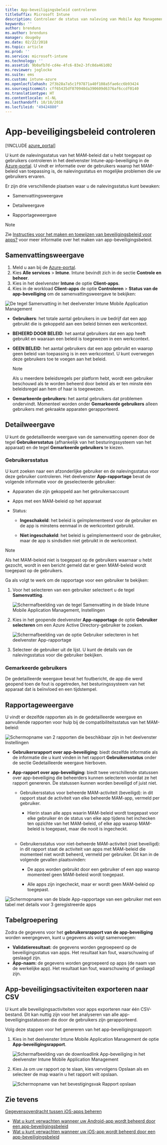 ```yaml
---
title: App-beveiligingsbeleid controleren
titleSuffix: Microsoft Intune
description: Controleer de status van naleving van Mobile App Management-beleid in Intune.
keywords: ''
author: brenduns
ms.author: brenduns
manager: dougeby
ms.date: 02/22/2018
ms.topic: article
ms.prod: ''
ms.service: microsoft-intune
ms.technology: ''
ms.assetid: 9b0afb7d-cd4e-4fc6-83e2-3fc0da461d02
ms.reviewer: joglocke
ms.suite: ems
ms.custom: intune-azure
ms.openlocfilehash: 2f3b28a7a5c1f97871a40f108a5fae6cc6b93424
ms.sourcegitcommit: cff65435df070940da390609d6376af6ccdf0140
ms.translationtype: HT
ms.contentlocale: nl-NL
ms.lasthandoff: 10/18/2018
ms.locfileid: "49424880"
---
```

# <a name="how-to-monitor-app-protection-policies"></a>App-beveiligingsbeleid controleren
[!INCLUDE [azure_portal](./includes/azure_portal.md)]

U kunt de nalevingsstatus van het MAM-beleid dat u hebt toegepast op gebruikers controleren in het deelvenster Intune-app-beveiliging in de [Azure-portal](https://portal.azure.com). U vindt er informatie over de gebruikers waarop het MAM-beleid van toepassing is, de nalevingsstatus en mogelijke problemen die uw gebruikers ervaren.

Er zijn drie verschillende plaatsen waar u de nalevingsstatus kunt bewaken:

-   Samenvattingsweergave

-   Detailweergave

-   Rapportageweergave

> [!NOTE]
> Zie [Instructies voor het maken en toewijzen van beveiligingsbeleid voor apps?](app-protection-policies.md) voor meer informatie over het maken van app-beveiligingsbeleid.

## <a name="summary-view"></a>Samenvattingsweergave

1. Meld u aan bij de [Azure-portal](https://portal.azure.com).
2. Kies **Alle services** > **Intune**. Intune bevindt zich in de sectie **Controle en beheer**.
3. Kies in het deelvenster **Intune** de optie **Client-apps**.
4. Kies in de workload **Client-apps** de optie **Controleren** > **Status van de app-beveiliging** om de samenvattingsweergave te bekijken:

![De tegel Samenvatting in het deelvenster Intune Mobile Application Management](./media/app-protection-user-status-summary.png)

-   **Gebruikers**: het totale aantal gebruikers in uw bedrijf dat een app gebruikt die is gekoppeld aan een beleid binnen een werkcontext.

-   **BEHEERD DOOR BELEID**: het aantal gebruikers dat een app heeft gebruikt en waaraan een beleid is toegewezen in een werkcontext.

-   **GEEN BELEID**: het aantal gebruikers dat een app gebruikt en waarop geen beleid van toepassing is in een werkcontext. U kunt overwegen deze gebruikers toe te voegen aan het beleid.
    > [!NOTE]
    > Als u meerdere beleidsregels per platform hebt, wordt een gebruiker beschouwd als te worden beheerd door beleid als er ten minste één beleidsregel aan hem of haar is toegewezen.

- **Gemarkeerde gebruikers:** het aantal gebruikers dat problemen ondervindt. Momenteel worden onder **Gemarkeerde gebruikers** alleen gebruikers met gekraakte apparaten gerapporteerd.


## <a name="detailed-view"></a>Detailweergave
U kunt de gedetailleerde weergave van de samenvatting openen door de tegel **Gebruikersstatus** (afhankelijk van het besturingssysteem van het apparaat) en de tegel **Gemarkeerde gebruikers** te kiezen.

### <a name="user-status"></a>Gebruikersstatus
U kunt zoeken naar een afzonderlijke gebruiker en de nalevingsstatus voor deze gebruiker controleren. Het deelvenster **App-rapportage** bevat de volgende informatie voor de geselecteerde gebruiker:
- Apparaten die zijn gekoppeld aan het gebruikersaccount

- Apps met een MAM-beleid op het apparaat

- Status:

  - **Ingeschakeld**: het beleid is geïmplementeerd voor de gebruiker en de app is minstens eenmaal in de werkcontext gebruikt.

  - **Niet ingeschakeld**: het beleid is geïmplementeerd voor de gebruiker, maar de app is sindsdien niet gebruikt in de werkcontext.

>[!NOTE]
> Als het MAM-beleid niet is toegepast op de gebruikers waarnaar u hebt gezocht, wordt in een bericht gemeld dat er geen MAM-beleid wordt toegepast op de gebruikers.

Ga als volgt te werk om de rapportage voor een gebruiker te bekijken:

1.  Voor het selecteren van een gebruiker selecteert u de tegel **Samenvatting**.

    ![Schermafbeelding van de tegel Samenvatting in de blade Intune Mobile Application Management, Instellingen](./media/MAM-reporting-6.png)

2. Kies in het geopende deelvenster **App-rapportage** de optie **Gebruiker selecteren** om een Azure Active Directory-gebruiker te zoeken.

    ![Schermafbeelding van de optie Gebruiker selecteren in het deelvenster App-rapportage](./media/MAM-reporting-2.png)

3. Selecteer de gebruiker uit de lijst. U kunt de details van de nalevingsstatus voor die gebruiker bekijken.

### <a name="flagged-users"></a>Gemarkeerde gebruikers
De gedetailleerde weergave bevat het foutbericht, de app die werd geopend toen de fout is opgetreden, het besturingssysteem van het apparaat dat is beïnvloed en een tijdstempel.

## <a name="reporting-view"></a>Rapportageweergave

U vindt er dezelfde rapporten als in de gedetailleerde weergave en aanvullende rapporten voor hulp bij de compatibiliteitsstatus van het MAM-beleid:

![Schermopname van 2 rapporten die beschikbaar zijn in het deelvenster Instellingen](./media/MAM-reporting-7.png)

-   **Gebruikersrapport over app-beveiliging:** biedt dezelfde informatie als de informatie die u kunt vinden in het rapport **Gebruikersstatus** onder de sectie Gedetailleerde weergave hierboven.

-   **App-rapport over app-beveiliging:** biedt twee verschillende statussen over app-beveiliging die beheerders kunnen selecteren voordat ze het rapport genereren. De statussen kunnen worden beveiligd of juist niet.

    -   Gebruikersstatus voor beheerde MAM-activiteit (beveiligd): in dit rapport staat de activiteit van elke beheerde MAM-app, vermeld per gebruiker.

        -   Hierin staan alle apps waarin MAM-beleid wordt toegepast voor elke gebruiker én de status van elke app tijdens het inchecken ten opzichte van het MAM-beleid, of elke app waarop MAM-beleid is toegepast, maar die nooit is ingecheckt.
<br></br>
    -   Gebruikersstatus voor niet-beheerde MAM-activiteit (niet beveiligd): in dit rapport staat de activiteit van apps met MAM-beleid die momenteel niet wordt beheerd, vermeld per gebruiker. Dit kan in de volgende gevallen plaatsvinden:

        -   De apps worden gebruikt door een gebruiker of een app waarop momenteel geen MAM-beleid wordt toegepast.

        -   Alle apps zijn ingecheckt, maar er wordt geen MAM-beleid op toegepast.

![Schermopname van de blade App-rapportage van een gebruiker met een tabel met details voor 3 geregistreerde apps](./media/MAM-reporting-4.png)

## <a name="table-grouping"></a>Tabelgroepering

Zodra de gegevens voor het **gebruikersrapport van de app-beveiliging** worden weergegeven, kunt u gegevens als volgt samenvoegen:

- **Validatieresultaat:** de gegevens worden gegroepeerd op de beveiligingsstatus van apps. Het resultaat kan fout, waarschuwing of geslaagd zijn.
- **App-naam:** de gegevens worden gegroepeerd op apps (de naam van de werkelijke app). Het resultaat kan fout, waarschuwing of geslaagd zijn.

## <a name="export-app-protection-activities-to-csv"></a>App-beveiligingsactiviteiten exporteren naar CSV

U kunt alle beveiligingsactiviteiten voor apps exporteren naar één CSV-bestand. Dit kan nuttig zijn voor het analyseren van alle app-beveiligingsstatussen die door de gebruikers zijn gerapporteerd.

Volg deze stappen voor het genereren van het app-beveiligingsrapport:

1. Kies in het deelvenster Intune Mobile Application Management de optie **App-beveiligingsrapport**.

    ![Schermafbeelding van de downloadlink App-beveiliging in het deelvenster Intune Mobile Application Management](./media/app-protection-report-csv-2.png)

2. Kies Ja om uw rapport op te slaan, kies vervolgens Opslaan als en selecteer de map waarin u het rapport wilt opslaan.

    ![Schermopname van het bevestigingsvak Rapport opslaan](./media/app-protection-report-csv-1.png)

## <a name="see-also"></a>Zie tevens
[Gegevensoverdracht tussen iOS-apps beheren](data-transfer-between-apps-manage-ios.md)

* [Wat u kunt verwachten wanneer uw Android-app wordt beheerd door een app-beveiligingsbeleid](app-protection-enabled-apps-android.md)
* [Wat u kunt verwachten wanneer uw iOS-app wordt beheerd door een app-beveiligingsbeleid](app-protection-enabled-apps-ios.md)
